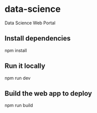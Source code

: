 # data-science
Data Science Web Portal

## Install dependencies
npm install

## Run it locally
npm run dev

## Build the web app to deploy
npm run build
